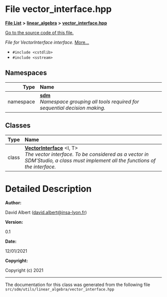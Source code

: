 
# File vector\_interface.hpp

<link rel="stylesheet" href="https://cdnjs.cloudflare.com/ajax/libs/KaTeX/0.5.1/katex.min.css">
<link rel="stylesheet" href="https://cdn.jsdelivr.net/github-markdown-css/2.2.1/github-markdown.css"/>



[**File List**](files.md) **>** [**linear\_algebra**](dir_f6794c324212297d566732725cbf26ea.md) **>** [**vector\_interface.hpp**](vector__interface_8hpp.md)

[Go to the source code of this file.](vector__interface_8hpp_source.md)

_File for VectorInterface interface._ [More...](#detailed-description)

* `#include <cstdlib>`
* `#include <sstream>`









## Namespaces

| Type | Name |
| ---: | :--- |
| namespace | [**sdm**](namespacesdm.md) <br>_Namespace grouping all tools required for sequential decision making._  |

## Classes

| Type | Name |
| ---: | :--- |
| class | [**VectorInterface**](classsdm_1_1VectorInterface.md) &lt;I, T&gt;<br>_The vector interface. To be considered as a vector in SDM'Studio, a class must implement all the functions of the interface._  |













# Detailed Description




**Author:**

David Albert ([david.albert@insa-lyon.fr](mailto:david.albert@insa-lyon.fr)) 




**Version:**

0.1 




**Date:**

12/01/2021




**Copyright:**

Copyright (c) 2021 




    

------------------------------
The documentation for this class was generated from the following file `src/sdm/utils/linear_algebra/vector_interface.hpp`